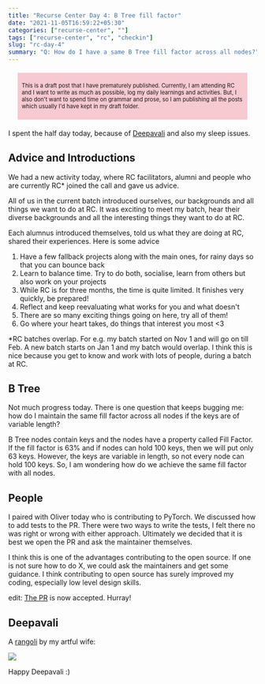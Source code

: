 ```yaml
---
title: "Recurse Center Day 4: B Tree fill factor"
date: "2021-11-05T16:59:22+05:30"
categories: ["recurse-center", ""]
tags: ["recurse-center", "rc", "checkin"]
slug: "rc-day-4"
summary: "Q: How do I have a same B Tree fill factor across all nodes?"
---
```


<div style="font-size: 0.7rem; margin: 1.2rem; padding: 0.5rem; background: #f7c9d0;"><p>This is a draft post that I have prematurely published. Currently, I am attending RC and I want to write as much as possible, log my daily learnings and activities. But, I also don't want to spend time on grammar and prose, so I am publishing all the posts which usually I'd have kept in my draft folder.</p></div>

I spent the half day today, because of [Deepavali](https://en.wikipedia.org/wiki/Deepawali) and also my sleep issues.

## Advice and Introductions

We had a new activity today, where RC facilitators, alumni and people who are currently RC* joined the call and gave us advice.

All of us in the current batch introduced ourselves, our backgrounds and all things we want to do at RC. It was exciting to meet my batch, hear their diverse backgrounds and all the interesting things they want to do at RC.

Each alumnus introduced themselves, told us what they are doing at RC, shared their experiences. Here is some advice 

1. Have a few fallback projects along with the main ones, for rainy days so that you can bounce back
1. Learn to balance time. Try to do both, socialise, learn from others but also work on your projects
1. While RC is for three months, the time is quite limited. It finishes very quickly, be prepared!
1. Reflect and keep reevaluating what works for you and what doesn't
1. There are so many exciting things going on here, try all of them!
1. Go where your heart takes, do things that interest you most <3

\*RC batches overlap. For e.g. my batch started on Nov 1 and will go on till Feb. A new batch starts on Jan 1 and my batch would overlap. I think this is nice because you get to know and work with lots of people, during a batch at RC.

## B Tree

Not much progress today. There is one question that keeps bugging me: how do I maintain the same fill factor across all nodes if the keys are of variable length?

B Tree nodes contain keys and the nodes have a property called Fill Factor. If the fill factor is 63% and if nodes can hold 100 keys, then we will put only 63 keys. However, the keys are variable in length, so not every node can hold 100 keys. So, I am wondering how do we achieve the same fill factor with all nodes.

## People

I paired with Oliver today who is contributing to PyTorch. We discussed how to add tests to the PR. There were two ways to write the tests, I felt there no was right or wrong with either approach. Ultimately we decided that it is best we open the PR and ask the maintainer themselves.

I think this is one of the advantages contributing to the open source. If one is not sure how to do X, we could ask the maintainers and get some guidance. I think contributing to open source has surely improved my coding, especially low level design skills.

edit: [The PR](https://github.com/pytorch/pytorch/pull/67756) is now accepted. Hurray! 

## Deepavali

A [rangoli](https://en.wikipedia.org/wiki/Rangoli) by my artful wife:

![](/blag/images/2021/deepavali.jpg)

Happy Deepavali :)
